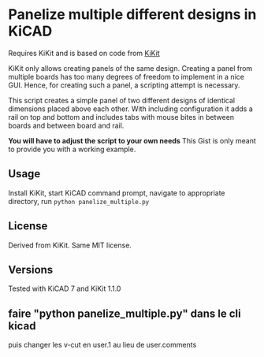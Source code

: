 # Panelize multiple different designs in KiCAD
Requires KiKit and is based on code from [KiKit](https://github.com/yaqwsx/KiKit/tree/master)

KiKit only allows creating panels of the same design. Creating a panel from multiple boards has too many degrees of freedom to implement in a nice GUI.
Hence, for creating such a panel, a scripting attempt is necessary.

This script creates a simple panel of two different designs of identical dimensions placed above each other.
With including configuration it adds a rail on top and bottom and includes tabs with mouse bites in between boards and between board and rail.

**You will have to adjust the script to your own needs**
This Gist is only meant to provide you with a working example.

## Usage
Install KiKit, start KiCAD command prompt, navigate to appropriate directory, run `python panelize_multiple.py`

## License
Derived from KiKit. Same MIT license.

## Versions
Tested with KiCAD 7 and KiKit 1.1.0

## faire "python panelize_multiple.py" dans le cli kicad
puis changer les v-cut en user.1 au lieu de user.comments
